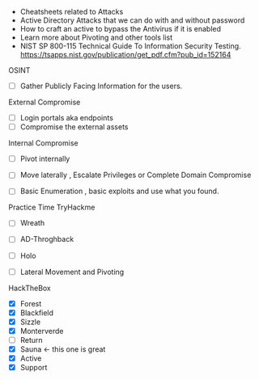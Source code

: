 
- Cheatsheets related to Attacks 
- Active Directory Attacks that we can do with and without password
- How to craft an active to bypass the Antivirus if it is enabled
- Learn more about Pivoting and other tools list
- NIST SP 800-115 Technical Guide To Information Security Testing.
https://tsapps.nist.gov/publication/get_pdf.cfm?pub_id=152164

OSINT
- [ ] Gather Publicly Facing Information for the users.

External Compromise
- [ ] Login portals aka endpoints
- [ ] Compromise the external assets

Internal Compromise 
- [ ] Pivot internally
- [ ] Move laterally , Escalate Privileges or Complete Domain Compromise
- [ ] Basic Enumeration , basic exploits and use what you found.


Practice Time
TryHackme
- [ ] Wreath
- [ ] AD-Throghback
- [ ] Holo
- [ ] Lateral Movement and Pivoting


HackTheBox
- [x] Forest 
- [x] Blackfield
- [x] Sizzle 
- [x] Monterverde
- [ ] Return
- [x] Sauna <- this one is great
- [x] Active
- [x] Support
